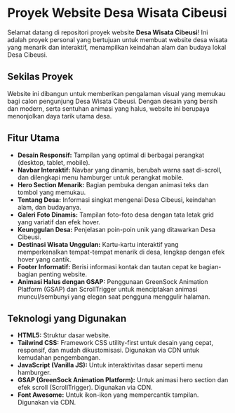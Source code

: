 # Proyek Website Desa Wisata Cibeusi

Selamat datang di repositori proyek website **Desa Wisata Cibeusi**!
Ini adalah proyek personal yang bertujuan untuk membuat website desa wisata yang menarik dan interaktif, menampilkan keindahan alam dan budaya lokal Desa Cibeusi.

## Sekilas Proyek

Website ini dibangun untuk memberikan pengalaman visual yang memukau bagi calon pengunjung Desa Wisata Cibeusi. Dengan desain yang bersih dan modern, serta sentuhan animasi yang halus, website ini berupaya menonjolkan daya tarik utama desa.

## Fitur Utama

* **Desain Responsif:** Tampilan yang optimal di berbagai perangkat (desktop, tablet, mobile).
* **Navbar Interaktif:** Navbar yang dinamis, berubah warna saat di-scroll, dan dilengkapi menu hamburger untuk perangkat mobile.
* **Hero Section Menarik:** Bagian pembuka dengan animasi teks dan tombol yang memukau.
* **Tentang Desa:** Informasi singkat mengenai Desa Cibeusi, keindahan alam, dan budayanya.
* **Galeri Foto Dinamis:** Tampilan foto-foto desa dengan tata letak grid yang variatif dan efek hover.
* **Keunggulan Desa:** Penjelasan poin-poin unik yang ditawarkan Desa Cibeusi.
* **Destinasi Wisata Unggulan:** Kartu-kartu interaktif yang memperkenalkan tempat-tempat menarik di desa, lengkap dengan efek hover yang cantik.
* **Footer Informatif:** Berisi informasi kontak dan tautan cepat ke bagian-bagian penting website.
* **Animasi Halus dengan GSAP:** Penggunaan GreenSock Animation Platform (GSAP) dan ScrollTrigger untuk menciptakan animasi muncul/sembunyi yang elegan saat pengguna menggulir halaman.

## Teknologi yang Digunakan

* **HTML5:** Struktur dasar website.
* **Tailwind CSS:** Framework CSS utility-first untuk desain yang cepat, responsif, dan mudah dikustomisasi. Digunakan via CDN untuk kemudahan pengembangan.
* **JavaScript (Vanilla JS):** Untuk interaktivitas dasar seperti menu hamburger.
* **GSAP (GreenSock Animation Platform):** Untuk animasi hero section dan efek scroll (ScrollTrigger). Digunakan via CDN.
* **Font Awesome:** Untuk ikon-ikon yang mempercantik tampilan. Digunakan via CDN.

